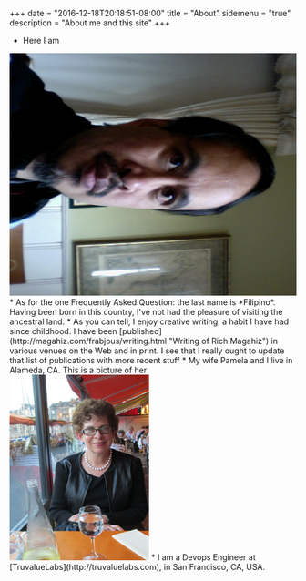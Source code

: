 +++
date = "2016-12-18T20:18:51-08:00"
title = "About"
sidemenu = "true"
description = "About me and this site"
+++

* Here I am<br />
<img src="/media/Photo on 1-1-14 at 7.42 AM.jpg" title="Richard Magahiz" width=640 height=426 />
* As for the one Frequently Asked Question:  the last name is *Filipino*.  Having been born in this country, I've not had the
pleasure of visiting the ancestral land.
* As you can tell, I enjoy creative writing, a habit I have had since childhood. I have been
[published](http://magahiz.com/frabjous/writing.html "Writing of Rich Magahiz")
in various venues on the Web and in print.
I see that I really ought to update that list of publications with more recent stuff
* My wife Pamela and I live in Alameda, CA.
This is a picture of her<br />
<img src="/media/IMG_0501.JPG" title="Pamela Magahiz" width=245 height=326 />
* I am a Devops Engineer at [TruvalueLabs](http://truvaluelabs.com), in San Francisco, CA, USA.
